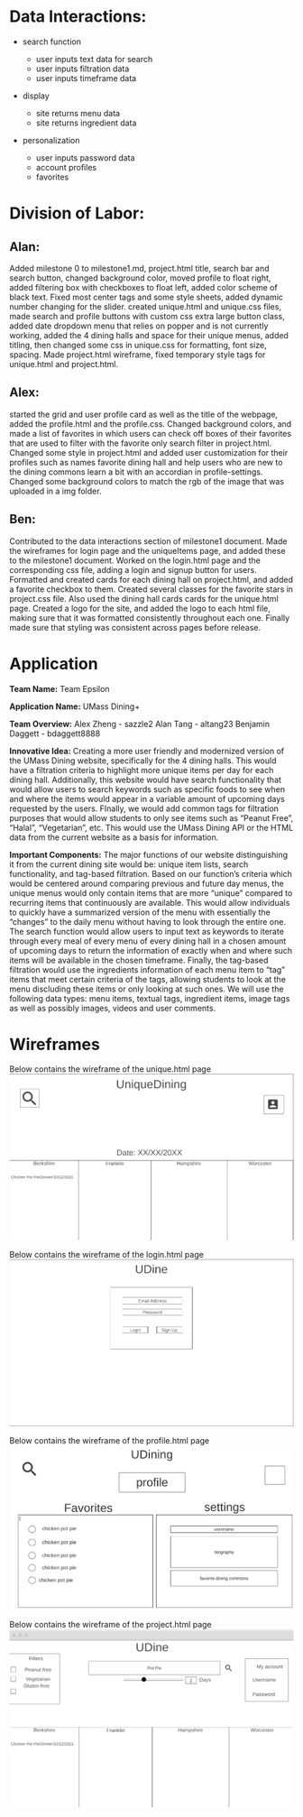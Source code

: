 # Data Interactions:
- search function
  - user inputs text data for search
  - user inputs filtration data
  - user inputs timeframe data

- display
  - site returns menu data
  - site returns ingredient data

- personalization
  - user inputs password data
  - account profiles
  - favorites


# Division of Labor:

## Alan: 
Added milestone 0 to milestone1.md, project.html title, search bar and search button, changed background color, moved profile to float right, added filtering box with checkboxes to float left, added color scheme of black text. Fixed most center tags and some style sheets, added dynamic number changing for the slider. created unique.html and unique.css files, made search and profile buttons with custom css extra large button class, added date dropdown menu that relies on popper and is not currently working, added the 4 dining halls and space for their unique menus, added titling, then changed some css in unique.css for formatting, font size, spacing. Made project.html wireframe, fixed temporary style tags for unique.html and project.html.

## Alex: 
started the grid and user profile card as well as the title of the webpage, added the profile.html and the profile.css. Changed background colors, and made a list of favorites in which users can check off boxes of their favorites that are used to filter with the favorite only search filter in project.html. Changed some style in project.html and added user customization for their profiles such as names favorite dining hall and help users who are new to the dining commons learn a bit with an accordian in profile-settings. Changed some background colors to match the rgb of the image that was uploaded in a img folder. 

## Ben: 
Contributed to the data interactions section of milestone1 document.  Made the wireframes for login page and the uniqueItems page, and added these to the milestone1 document. Worked on the login.html page and the corresponding css file, adding a login and signup button for users. Formatted and created cards for each dining hall on project.html, and added a favorite checkbox to them. Created several classes for the favorite stars in project.css file. Also used the dining hall cards cards for the unique.html page. Created a logo for the site, and added the logo to each html file, making sure that it was formatted consistently throughout each one. Finally made sure that styling was consistent across pages before release. 

# Application

**Team Name:** Team Epsilon

**Application Name:** UMass Dining+

**Team Overview:** Alex Zheng - sazzle2 Alan Tang - altang23 Benjamin Daggett - bdaggett8888

**Innovative Idea:** Creating a more user friendly and modernized version of the UMass Dining website, specifically for the 4 dining halls. This would have a filtration criteria to highlight more unique items per day for each dining hall. Additionally, this website would have search functionality that would allow users to search keywords such as specific foods to see when and where the items would appear in a variable amount of upcoming days requested by the users. FInally, we would add common tags for filtration purposes that would allow students to only see items such as “Peanut Free”, “Halal”, “Vegetarian”, etc. This would use the UMass Dining API or the HTML data from the current website as a basis for information.

**Important Components:** The major functions of our website distinguishing it from the current dining site would be: unique item lists, search functionality, and tag-based filtration. Based on our function’s criteria which would be centered around comparing previous and future day menus, the unique menus would only contain items that are more “unique” compared to recurring items that continuously are available. This would allow individuals to quickly have a summarized version of the menu with essentially the “changes” to the daily menu without having to look through the entire one. The search function would allow users to input text as keywords to iterate through every meal of every menu of every dining hall in a chosen amount of upcoming days to return the information of exactly when and where such items will be available in the chosen timeframe. Finally, the tag-based filtration would use the ingredients information of each menu item to “tag” items that meet certain criteria of the tags, allowing students to look at the menu discluding these items or only looking at such ones. We will use the following data types: menu items, textual tags, ingredient items, image tags as well as possibly images, videos and user comments.

# Wireframes

Below contains the wireframe of the unique.html page
![example image](/img/uniquePage.png)

Below contains the wireframe of the login.html page
![example image](/img/loginWF.png)

Below contains the wireframe of the profile.html page
![example image](/img/profileWF.png)

Below contains the wireframe of the project.html page
![example image](/img/projecthtml.png)

